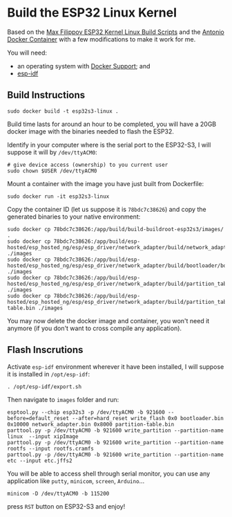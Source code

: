 # Build the ESP32 Linux Kernel

Based on the [Max Filippov ESP32 Kernel Linux Build Scripts](https://github.com/jcmvbkbc/esp32-linux-build) and the [Antonio Docker Container](https://github.com/hpsaturn/esp32s3-linux) with a few modifications to make it work for me.

You will need:

- an operating system with [Docker Support](https://www.docker.com/); and
- [esp-idf](https://github.com/espressif/esp-idf)

## Build Instructions

```text
sudo docker build -t esp32s3-linux .
```

Build time lasts for around an hour to be completed, you will have a 20GB docker image with the binaries needed to flash the ESP32.

Identify in your computer where is the serial port to the ESP32-S3, I will suppose it will by `/dev/ttyACM0`:

```text
# give device access (ownership) to you current user
sudo chown $USER /dev/ttyACM0
```

Mount a container with the image you have just built from Dockerfile:

```text
sudo docker run -it esp32s3-linux
```

Copy the container ID (let us suppose it is `78bdc7c38626`) and copy the generated binaries to your native environment:

```text
sudo docker cp 78bdc7c38626:/app/build/build-buildroot-esp32s3/images/ .
sudo docker cp 78bdc7c38626:/app/build/esp-hosted/esp_hosted_ng/esp/esp_driver/network_adapter/build/network_adapter.bin ./images
sudo docker cp 78bdc7c38626:/app/build/esp-hosted/esp_hosted_ng/esp/esp_driver/network_adapter/build/bootloader/bootloader.bin ./images
sudo docker cp 78bdc7c38626:/app/build/esp-hosted/esp_hosted_ng/esp/esp_driver/network_adapter/build/partition_table/partition_table.bin ./images
sudo docker cp 78bdc7c38626:/app/build/esp-hosted/esp_hosted_ng/esp/esp_driver/network_adapter/build/partition_table/partition-table.bin ./images
```

You may now delete the docker image and container, you won't need it anymore (if you don't want to cross compile any application).

## Flash Inscrutions

Activate `esp-idf` environment wherever it have been installed, I will suppose it is installed in `/opt/esp-idf`:

```text
. /opt/esp-idf/export.sh
```

Then navigate to `images` folder and run:

```text
esptool.py --chip esp32s3 -p /dev/ttyACM0 -b 921600 --before=default_reset --after=hard_reset write_flash 0x0 bootloader.bin 0x10000 network_adapter.bin 0x8000 partition-table.bin
parttool.py -p /dev/ttyACM0 -b 921600 write_partition --partition-name linux  --input xipImage
parttool.py -p /dev/ttyACM0 -b 921600 write_partition --partition-name rootfs --input rootfs.cramfs
parttool.py -p /dev/ttyACM0 -b 921600 write_partition --partition-name etc --input etc.jffs2
```

You will be able to access shell through serial monitor, you can use any application like `putty`, `minicom`, `screen`, `Arduino`...

```text
minicom -D /dev/ttyACM0 -b 115200
```

press `RST` button on ESP32-S3 and enjoy!

